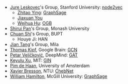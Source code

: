 - [Jure Leskovec](https://cs.stanford.edu/people/jure/)'s Group, Stanford University: [node2vec](https://github.com/aditya-grover/node2vec)
  - [Zhitao Ying](https://cs.stanford.edu/people/rexy/): [GraphSage](https://github.com/williamleif/GraphSAGE)
  - [Jiaxuan You](https://cs.stanford.edu/~jiaxuan/)
  - [Weihua Hu](http://web.stanford.edu/~weihuahu/): [OGB](https://ogb.stanford.edu/)
- [Shirui Pan](https://shiruipan.github.io/)'s Group, Monash University
- [Chuan Shi](http://www.shichuan.org/ShiChuan_ch.html)'s Group, BUPT
  - Houye Ji: HAN
- [Jian Tang](https://jian-tang.com/)'s Group, Mila
- [Thomas Kipf](http://tkipf.github.io/), Google Brain: [GCN](https://github.com/tkipf/gcn)
- [Petar Veličković](https://petar-v.com/), DeepMind: [GAT](https://github.com/PetarV-/GAT)
- [Keyulu Xu](https://people.csail.mit.edu/keyulux/), MIT: [GIN](https://github.com/weihua916/powerful-gnns)
- [Pim de Haan](https://pimdehaan.com/), University of Amsterdam
- [Xavier Bresson](http://www.ntu.edu.sg/home/xbresson), NTU: [ChebNet](https://github.com/xbresson/spectral_graph_convnets)
- [William Hamilton](https://williamleif.github.io/), McGill University: [GraphSage](https://github.com/williamleif/GraphSAGE)